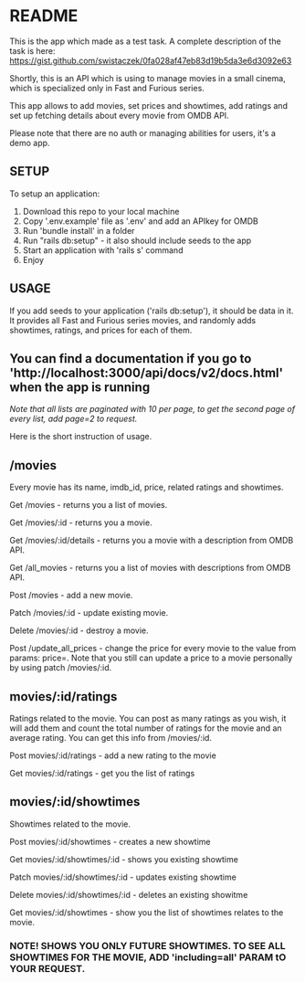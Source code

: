 # README
This is the app which made as a test task. A complete description of the task is here:
https://gist.github.com/swistaczek/0fa028af47eb83d19b5da3e6d3092e63

Shortly, this is an API which is using to manage movies in a small cinema,
which is specialized only in Fast and Furious series.

This app allows to add movies, set prices and showtimes, add ratings
and set up fetching details about every movie from OMDB API.

Please note that there are no auth or managing abilities for users, it's a demo app.

## SETUP

To setup an application:

1. Download this repo to your local machine
2. Copy '.env.example' file as '.env' and add an APIkey for OMDB
3. Run 'bundle install' in a folder
4. Run "rails db:setup" - it also should include seeds to the app
5. Start an application with 'rails s' command
6. Enjoy

## USAGE

If you add seeds to your application ('rails db:setup'), it should be data in it.
It provides all Fast and Furious series movies, and randomly adds showtimes, ratings, and prices for each of them.

## You can find a documentation if you go to 'http://localhost:3000/api/docs/v2/docs.html' when the app is running


<i>Note that all lists are paginated with 10 per page, to get the second page of every list, add page=2 to request.</i>

Here is the short instruction of usage.

## /movies

Every movie has its name, imdb_id, price, related ratings and showtimes.

Get /movies - returns you a list of movies.

Get /movies/:id - returns you a movie.

Get /movies/:id/details - returns you a movie with a description from OMDB API.

Get /all_movies - returns you a list of movies with descriptions from OMDB API.

Post /movies - add a new movie.

Patch /movies/:id - update existing movie.

Delete /movies/:id - destroy a movie.

Post /update_all_prices - change the price for every movie to the value from params: price=.
Note that you still can update a price to a movie personally by using patch /movies/:id.
## movies/:id/ratings

Ratings related to the movie.
You can post as many ratings as you wish, it will add them and count the total number of ratings for the movie and an average rating. You can get this info from /movies/:id.

Post movies/:id/ratings - add a new rating to the movie

Get movies/:id/ratings - get you the list of ratings

## movies/:id/showtimes

Showtimes related to the movie.

Post movies/:id/showtimes - creates a new showtime

Get movies/:id/showtimes/:id - shows you existing showtime

Patch movies/:id/showtimes/:id - updates existing showtime

Delete movies/:id/showtimes/:id - deletes an existing showitme

Get movies/:id/showtimes - show you the list of showtimes relates to the movie.

### NOTE! SHOWS YOU ONLY FUTURE SHOWTIMES. TO SEE ALL SHOWTIMES FOR THE MOVIE, ADD 'including=all' PARAM tO YOUR REQUEST.
